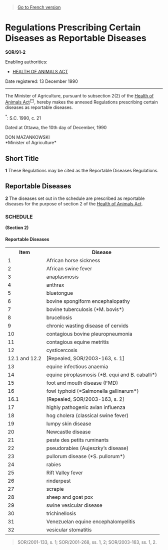 > [Go to French version](/fr/Règlements/Décrets,%20ordonnances%20et%20règlements%20statutaires/91/2.md)

# Regulations Prescribing Certain Diseases as Reportable Diseases

**SOR/91-2**

Enabling authorities: 
- [HEALTH OF ANIMALS ACT](/en/Acts/Statutes%20of%20Canada/1990/c.%2021.md)

Date registered: 13 December 1990

----------

The Minister of Agriculture, pursuant to subsection 2(2) of the [Health of Animals Act](/en/Acts/Statutes%20of%20Canada/1990/c.%2021.md)<sup><a href='#fn_SOR-91-2_e_hq_5221'>[*]</a></sup>, hereby makes the annexed Regulations prescribing certain diseases as reportable diseases.

<a name='fn_SOR-91-2_e_hq_5221'><sup>*</sup></a>: S.C. 1990, c. 21<br />

Dated at Ottawa, the 10th day of December, 1990


<p>DON MAZANKOWSKI<br />*Minister of Agriculture*<br /></p>




## Short Title


**1** These Regulations may be cited as the Reportable Diseases Regulations.




## Reportable Diseases


**2** The diseases set out in the schedule are prescribed as reportable diseases for the purpose of section 2 of the [Health of Animals Act](/en/Acts/Statutes%20of%20Canada/1990/c.%2021.md).




### **SCHEDULE** 
**(Section 2)**
<table>
<h4>Reportable Diseases</h4>
<tr>
<th>Item</th>
<th>Disease</th>
</tr>
<tr>
<td>1</td>
<td>African horse sickness</td>
</tr>
<tr>
<td>2</td>
<td>African swine fever</td>
</tr>
<tr>
<td>3</td>
<td>anaplasmosis</td>
</tr>
<tr>
<td>4</td>
<td>anthrax</td>
</tr>
<tr>
<td>5</td>
<td>bluetongue</td>
</tr>
<tr>
<td>6</td>
<td>bovine spongiform encephalopathy</td>
</tr>
<tr>
<td>7</td>
<td>bovine tuberculosis (*M. bovis*)</td>
</tr>
<tr>
<td>8</td>
<td>brucellosis</td>
</tr>
<tr>
<td>9</td>
<td>chronic wasting disease of cervids</td>
</tr>
<tr>
<td>10</td>
<td>contagious bovine pleuropneumonia</td>
</tr>
<tr>
<td>11</td>
<td>contagious equine metritis</td>
</tr>
<tr>
<td>12</td>
<td>cysticercosis</td>
</tr>
<tr>
<td>12.1 and 12.2</td>
<td>[Repealed, SOR/2003-163, s. 1]</td>
</tr>
<tr>
<td>13</td>
<td>equine infectious anaemia</td>
</tr>
<tr>
<td>14</td>
<td>equine piroplasmosis (*B. equi and B. caballi*)</td>
</tr>
<tr>
<td>15</td>
<td>foot and mouth disease (FMD)</td>
</tr>
<tr>
<td>16</td>
<td>fowl typhoid (*Salmonella gallinarum*)</td>
</tr>
<tr>
<td>16.1</td>
<td>[Repealed, SOR/2003-163, s. 2]</td>
</tr>
<tr>
<td>17</td>
<td>highly pathogenic avian influenza</td>
</tr>
<tr>
<td>18</td>
<td>hog cholera (classical swine fever)</td>
</tr>
<tr>
<td>19</td>
<td>lumpy skin disease</td>
</tr>
<tr>
<td>20</td>
<td>Newcastle disease</td>
</tr>
<tr>
<td>21</td>
<td>peste des petits ruminants</td>
</tr>
<tr>
<td>22</td>
<td>pseudorabies (Aujeszky’s disease)</td>
</tr>
<tr>
<td>23</td>
<td>pullorum disease (*S. pullorum*)</td>
</tr>
<tr>
<td>24</td>
<td>rabies</td>
</tr>
<tr>
<td>25</td>
<td>Rift Valley fever</td>
</tr>
<tr>
<td>26</td>
<td>rinderpest</td>
</tr>
<tr>
<td>27</td>
<td>scrapie</td>
</tr>
<tr>
<td>28</td>
<td>sheep and goat pox</td>
</tr>
<tr>
<td>29</td>
<td>swine vesicular disease</td>
</tr>
<tr>
<td>30</td>
<td>trichinellosis</td>
</tr>
<tr>
<td>31</td>
<td>Venezuelan equine encephalomyelitis</td>
</tr>
<tr>
<td>32</td>
<td>vesicular stomatitis</td>
</tr>
</table>

> SOR/2001-133, s. 1; SOR/2001-268, ss. 1, 2; SOR/2003-163, ss. 1, 2.


